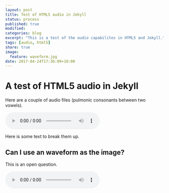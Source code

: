 ```yaml
---
layout: post
title: Test of HTML5 audio in Jekyll 
status: process
published: true
modified:
categories: blog
excerpt: "This is a test of the audio capabilites in HTML5 and Jekyll."
tags: [audio, html5]
share: true
image:
  feature: waveform.jpg
date: 2017-04-24T17:36:09+10:00
---
```


# A test of HTML5 audio in Jekyll

Here are a couple of audio files (pulmonic consonants between two vowels).  

<audio controls>
  <source src="/audio/arda.wav">
<p>Your browser does not support audio playback, download the file:</p>
  <a href="/audio/arda.wav">WAV</a></audio>  

Here is some text to break them up.
  
## Can I use an waveform as the image?
This is an open question.

<audio controls>
  <source src="/audio/aGa.wav">
<p>Your browser does not support audio playback, download the file:</p>
  <a href="/audio/aGa.wav">WAV</a></audio>
